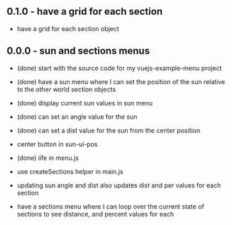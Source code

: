 
## 0.1.0 - have a grid for each section
* have a grid for each section object

## 0.0.0 - sun and sections menus
* (done) start with the source code for my vuejs-example-menu project
* (done) have a sun menu where I can set the position of the sun relative to the other world section objects
* (done) display current sun values in sun menu
* (done) can set an angle value for the sun
* (done) can set a dist value for the sun from the center position

* center button in sun-ui-pos
* (done) iife in menu.js
* use createSections helper in main.js

* updating sun angle and dist also updates dist and per values for each section
* have a sections menu where I can loop over the current state of sections to see distance, and percent values for each